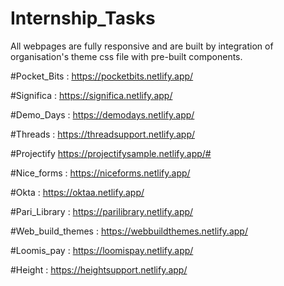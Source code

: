 # Internship_Tasks

All webpages are fully responsive and are built by integration of organisation's theme css file with pre-built components.  

#Pocket_Bits :      https://pocketbits.netlify.app/

#Significa :        https://significa.netlify.app/

#Demo_Days :        https://demodays.netlify.app/

#Threads :          https://threadsupport.netlify.app/

#Projectify
https://projectifysample.netlify.app/#

#Nice_forms :       https://niceforms.netlify.app/

#Okta :             https://oktaa.netlify.app/

#Pari_Library :     https://parilibrary.netlify.app/

#Web_build_themes : https://webbuildthemes.netlify.app/

#Loomis_pay :       https://loomispay.netlify.app/

#Height :           https://heightsupport.netlify.app/
